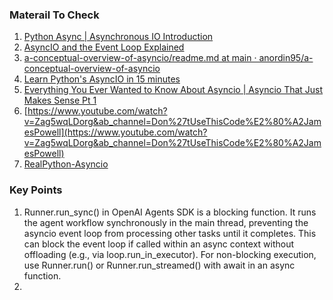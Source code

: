 ### Materail To Check
1) [Python Async | Asynchronous IO Introduction
](https://www.youtube.com/watch?v=7LU1npoPmcg&ab_channel=VeryAcademy)
2) [AsyncIO and the Event Loop Explained
](https://www.youtube.com/watch?v=RIVcqT2OGPA&ab_channel=ArjanCodes)
3) [a-conceptual-overview-of-asyncio/readme.md at main · anordin95/a-conceptual-overview-of-asyncio
](https://github.com/anordin95/a-conceptual-overview-of-asyncio/tree/main)
4) [Learn Python's AsyncIO in 15 minutes
](https://www.youtube.com/watch?v=0GVLtTnebNA&ab_channel=Indently)
5) [Everything You Ever Wanted to Know About Asyncio | Asyncio That Just Makes Sense Pt 1
](https://www.youtube.com/watch?v=WYfzG3AdAzA&ab_channel=Don%27tUseThisCode%E2%80%A2JamesPowell)
1) [https://www.youtube.com/watch?v=Zag5wqLDorg&ab_channel=Don%27tUseThisCode%E2%80%A2JamesPowell](https://www.youtube.com/watch?v=Zag5wqLDorg&ab_channel=Don%27tUseThisCode%E2%80%A2JamesPowell)
2) [RealPython-Asyncio](https://realpython.com/async-io-python/)


### Key Points 
1) Runner.run_sync() in OpenAI Agents SDK is a blocking function. It runs the agent workflow synchronously in the main thread, preventing the asyncio event loop from processing other tasks until it completes. This can block the event loop if called within an async context without offloading (e.g., via loop.run_in_executor). For non-blocking execution, use Runner.run() or Runner.run_streamed() with await in an async function.
2) 